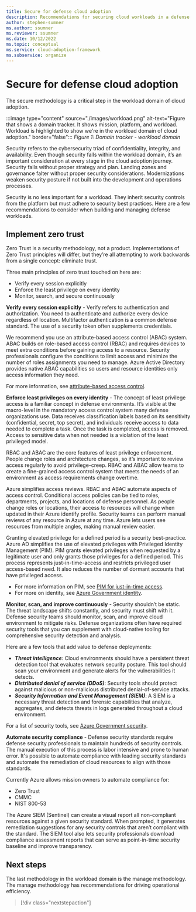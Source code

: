 ```yaml
---
title: Secure for defense cloud adoption
description: Recommendations for securing cloud workloads in a defense organization
author: stephen-sumner
ms.author: ssumner
ms.reviewer: ssumner
ms.date: 10/12/2022
ms.topic: conceptual
ms.service: cloud-adoption-framework
ms.subservice: organize
---
```

# Secure for defense cloud adoption

The secure methodology is a critical step in the workload domain of cloud adoption.

:::image type="content" source="./images/workload.png" alt-text="Figure that shows a domain tracker. It shows mission, platform, and workload. Workload is highlighted to show we're in the workload domain of cloud adoption." border="false":::
*Figure 1: Domain tracker - workload domain*

Security refers to the cybersecurity triad of confidentiality, integrity, and availability. Even though security falls within the workload domain, it’s an important consideration at every stage in the cloud adoption journey. Security fails without proper strategy and plan. Landing zones and governance falter without proper security considerations. Modernizations weaken security posture if not built into the development and operations processes.

Security is no less important for a workload. They inherit security controls from the platform but must adhere to security best practices. Here are a few recommendations to consider when building and managing defense workloads.

## Implement zero trust

Zero Trust is a security methodology, not a product. Implementations of Zero Trust principles will differ, but they’re all attempting to work backwards from a single concept: eliminate trust.

Three main principles of zero trust touched on here are:

- Verify every session explicitly
- Enforce the least privilege on every identity
- Monitor, search, and secure continuously

**Verify every session explicitly** - Verify refers to authentication and authorization. You need to authenticate and authorize every device regardless of location. Multifactor authentication is a common defense standard. The use of a security token often supplements credentials.

We recommend you use an attribute-based access control (ABAC) system. ABAC builds on role-based access control (RBAC) and requires devices to meet extra conditions before gaining access to a resource. Security professionals configure the conditions to limit access and minimize the number of roles assignments you need to manage. Azure Active Directory provides native ABAC capabilities so users and resource identities only access information they need.

For more information, see [attribute-based access control](/azure/role-based-access-control/conditions-overview).

**Enforce least privileges on every identity** - The concept of least privilege access is a familiar concept in defense environments. It’s visible at the macro-level in the mandatory access control system many defense organizations use. Data receives classification labels based on its sensitivity (confidential, secret, top secret), and individuals receive access to data needed to complete a task.  Once the task is completed, access is removed.   Access to sensitive data when not needed is a violation of the least privileged model.

RBAC and ABAC are the core features of least privilege enforcement. People change roles and architecture changes, so it’s important to review access regularly to avoid privilege-creep.  RBAC and ABAC allow teams to create a fine-grained access control system that meets the needs of an environment as access requirements change overtime.

Azure simplifies access reviews. RBAC and ABAC automate aspects of access control. Conditional access policies can be tied to roles, departments, projects, and locations of defense personnel. As people change roles or locations, their access to resources will change when updated in their Azure identify profile. Security teams can perform manual reviews of any resource in Azure at any time. Azure lets users see resources from multiple angles, making manual review easier.

Granting elevated privilege for a defined period is a security best-practice. Azure AD simplifies the use of elevated privileges with Privileged Identity Management (PIM). PIM grants elevated privileges when requested by a legitimate user and only grants those privileges for a defined period. This process represents just-in-time-access and restricts privileged user access-based need.  It also reduces the number of dormant accounts that have privileged access.

- For more information on PIM, see [PIM for just-in-time access](/azure/active-directory/roles/best-practices#2-use-privileged-identity-management-to-grant-just-in-time-access).
- For more on identity, see [Azure Government identity](/azure/azure-government/documentation-government-plan-identity).

**Monitor, scan, and improve continuously** - Security shouldn’t be static. The threat landscape shifts constantly, and security must shift with it. Defense security teams should monitor, scan, and improve cloud environment to mitigate risks. Defense organizations often have required security tools that you can supplement with cloud-native tooling for comprehensive security detection and analysis.

Here are a few tools that add value to defense deployments:

- ***Threat intelligence***: Cloud environments should have a persistent threat detection tool that evaluates network security posture. This tool should scan your environment and generate alerts for the vulnerabilities it detects.
- ***Distributed denial of service (DDoS)***: Security tools should protect against malicious or non-malicious distributed denial-of-service attacks.
- ***Security Information and Event Management (SIEM)***: A SIEM is a necessary threat detection and forensic capabilities that analyze, aggregates, and detects threats in logs generated throughout a cloud environment.

For a list of security tools, see [Azure Government security](/azure/azure-government/documentation-government-plan-security).

**Automate security compliance** - Defense security standards require defense security professionals to maintain hundreds of security controls. The manual execution of this process is labor intensive and prone to human error. It's possible to automate compliance with leading security standards and automate the remediation of cloud resources to align with those standards.

Currently Azure allows mission owners to automate compliance for:

- Zero Trust
- CMMC
- NIST 800-53

The Azure SIEM (Sentinel) can create a visual report all non-compliant resources against a given security standard. When prompted, it generates remediation suggestions for any security controls that aren’t compliant with the standard. The SIEM tool also lets security professionals download compliance assessment reports that can serve as point-in-time security baseline and improve transparency.

## Next steps

The last methodology in the workload domain is the manage methodology. The manage methodology has recommendations for driving operational efficiency.

> [!div class="nextstepaction"]
> [](manage.md)
